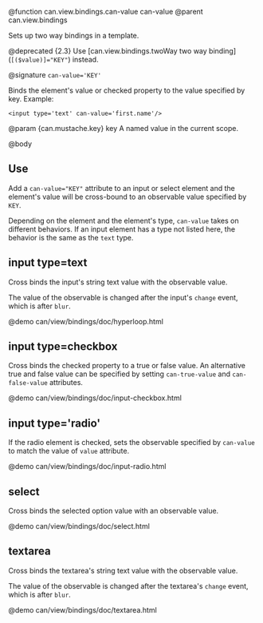 @function can.view.bindings.can-value can-value
@parent can.view.bindings

Sets up two way bindings in a template.

@deprecated {2.3} Use [can.view.bindings.twoWay two way binding] (`[($value)]="KEY"`) instead.

@signature `can-value='KEY'`

Binds the element's value or checked property to the value specified by
key. Example:

    <input type='text' can-value='first.name'/>

@param {can.mustache.key} key A named value in the current scope.

@body

## Use

Add a `can-value="KEY"` attribute to an input or select element and
the element's value will be cross-bound to an observable value specified by `KEY`.

Depending on the element and the element's type, `can-value` takes on
different behaviors.  If an input element has a type
not listed here, the behavior is the same as the `text` type.

## input type=text

Cross binds the input's string text value with the observable value.

The value of the observable is changed after the input's `change` event,
which is after `blur`.

@demo can/view/bindings/doc/hyperloop.html

## input type=checkbox

Cross binds the checked property to a true or false value. An alternative
true and false value can be specified by setting `can-true-value` and
`can-false-value` attributes.

@demo can/view/bindings/doc/input-checkbox.html

## input type='radio'

If the radio element is checked, sets the observable specified by `can-value` to match the value of
`value` attribute.

@demo can/view/bindings/doc/input-radio.html

## select

Cross binds the selected option value with an observable value.

@demo can/view/bindings/doc/select.html

## textarea

Cross binds the textarea's string text value with the observable value.

The value of the observable is changed after the textarea's `change` event,
which is after `blur`.

@demo can/view/bindings/doc/textarea.html
